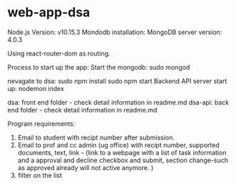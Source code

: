# web-app-dsa

Node.js Version: v10.15.3
Mondodb installation: MongoDB server version: 4.0.3

Using react-router-dom as routing.

Process to start up the app:
Start the mongodb: sudo mongod

nevagate to dsa:
sudo npm install
sudo npm start
Backend API server start up: nodemon index

dsa: front end folder - check detail information in readme.md
dsa-api: back end folder - check detail information in readme.md

Program requirements:

1. Email to student with recipt number after submission.
2. Email to prof and cc admin (ug office) with recipt number, supported documents, text, link - (link to a webpage with a list of task information and a approval and decline checkbox and submit, section change-such as approved already will not active anymore. )
3. filter on the list
